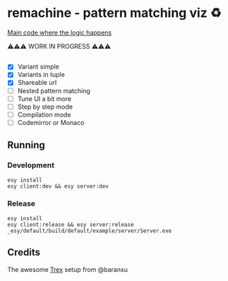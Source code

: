 # remachine - pattern matching viz ♻️

[Main code where the logic happens](https://github.com/fakenickels/remachine/blob/master/example/application/App.re)

⚠️⚠️⚠️️ WORK IN PROGRESS ⚠️⚠️⚠️

## 
- [x] Variant simple
- [x] Variants in tuple
- [x] Shareable url
- [ ] Nested pattern matching 
- [ ] Tune UI a bit more
- [ ] Step by step mode
- [ ] Compilation mode
- [ ] Codemirror or Monaco 

## Running

### Development

```
esy install
esy client:dev && esy server:dev
```

### Release

```
esy install
esy client:release && esy server:release
_esy/default/build/default/example/server/Server.exe
```

## Credits

The awesome [Trex](https://github.com/baransu/trex/) setup from @baransu
